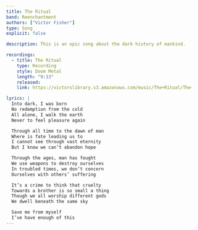 ```yaml
---
title: The Ritual
band: Reenchantment
authors: ["Victor Fisher"]
type: Song
explicit: false

description: This is an epic song about the dark history of mankind.

recordings:
  - title: The Ritual
    type: Recording
    style: Doom Metal
    length: "9:13"
    released: 
    link: https://victorslibrary.s3.amazonaws.com/music/The+Ritual/The+Ritual.mp3

lyrics: |
  Into dark, I was born
  No redemption from the cold
  All alone, I walk the earth
  Never to feel pleasure again

  Through all time to the dawn of man
  Where is fate leading us to
  I cannot see through vast eternity
  But I know we can’t abandon hope

  Through the ages, man has fought
  We use weapons to destroy ourselves
  In troubled times, we don’t concern
  Ourselves with others’ suffering

  It’s a crime to think that cruelty
  Towards a brother is so small a thing
  Though we all worship different gods
  We dwell beneath the same sky

  Save me from myself
  I’ve have enough of this
---
```

